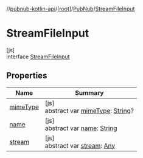 //[pubnub-kotlin-api](../../../../index.md)/[[root]](../../index.md)/[PubNub](../index.md)/[StreamFileInput](index.md)

# StreamFileInput

[js]\
interface [StreamFileInput](index.md)

## Properties

| Name | Summary |
|---|---|
| [mimeType](mime-type.md) | [js]<br>abstract var [mimeType](mime-type.md): [String](https://kotlinlang.org/api/latest/jvm/stdlib/kotlin/-string/index.html)? |
| [name](name.md) | [js]<br>abstract var [name](name.md): [String](https://kotlinlang.org/api/latest/jvm/stdlib/kotlin/-string/index.html) |
| [stream](stream.md) | [js]<br>abstract var [stream](stream.md): [Any](https://kotlinlang.org/api/latest/jvm/stdlib/kotlin/-any/index.html) |
